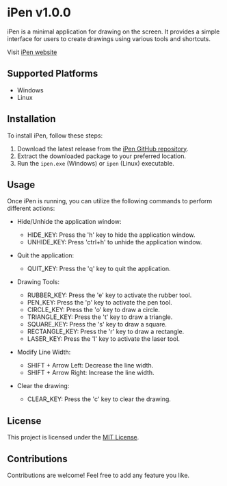 # iPen v1.0.0

iPen is a minimal application for drawing on the screen. It provides a simple interface for users to create drawings using various tools and shortcuts.

Visit [iPen website](https://ipen.netlify.app/)

## Supported Platforms
- Windows
- Linux

## Installation
To install iPen, follow these steps:
1. Download the latest release from the [iPen GitHub repository](https://github.com/borecjeborec1/ipen).
2. Extract the downloaded package to your preferred location.
3. Run the `ipen.exe` (Windows) or `ipen` (Linux) executable.

## Usage
Once iPen is running, you can utilize the following commands to perform different actions:

- Hide/Unhide the application window:
  - HIDE_KEY: Press the 'h' key to hide the application window.
  - UNHIDE_KEY: Press 'ctrl+h' to unhide the application window.

- Quit the application:
  - QUIT_KEY: Press the 'q' key to quit the application.

- Drawing Tools:
  - RUBBER_KEY: Press the 'e' key to activate the rubber tool.
  - PEN_KEY: Press the 'p' key to activate the pen tool.
  - CIRCLE_KEY: Press the 'o' key to draw a circle.
  - TRIANGLE_KEY: Press the 't' key to draw a triangle.
  - SQUARE_KEY: Press the 's' key to draw a square.
  - RECTANGLE_KEY: Press the 'r' key to draw a rectangle.
  - LASER_KEY: Press the 'l' key to activate the laser tool.

- Modify Line Width:
  - SHIFT + Arrow Left: Decrease the line width.
  - SHIFT + Arrow Right: Increase the line width.

- Clear the drawing:
  - CLEAR_KEY: Press the 'c' key to clear the drawing.

## License
This project is licensed under the [MIT License](LICENSE).

## Contributions
Contributions are welcome! Feel free to add any feature you like.



